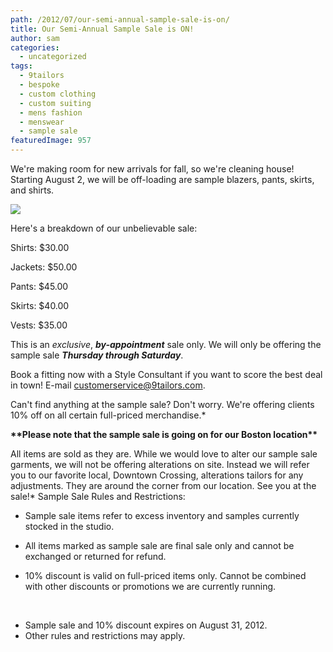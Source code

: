 ```yaml
---
path: /2012/07/our-semi-annual-sample-sale-is-on/
title: Our Semi-Annual Sample Sale is ON!
author: sam
categories: 
  - uncategorized
tags: 
  - 9tailors
  - bespoke
  - custom clothing
  - custom suiting
  - mens fashion
  - menswear
  - sample sale
featuredImage: 957
---
```

We're making room for new arrivals for fall, so we're cleaning house! Starting August 2, we will be off-loading are sample blazers, pants, skirts, and shirts. 

[![](http://4.bp.blogspot.com/-8AJ8gc3610c/UA23HMwVs2I/AAAAAAAAMlw/bH9TPemHxo0/s640/sample_sale_2012071.jpg)](http://4.bp.blogspot.com/-8AJ8gc3610c/UA23HMwVs2I/AAAAAAAAMlw/bH9TPemHxo0/s1600/sample_sale_2012071.jpg)

Here's a breakdown of our unbelievable sale: 

Shirts: $30.00

Jackets: $50.00

Pants: $45.00

Skirts: $40.00

Vests: $35.00

This is an _exclusive_, _**by-appointment**_ sale only. We will only be offering the sample sale **_Thursday through Saturday_**.

Book a fitting now with a Style Consultant if you want to score the best deal in town! E-mail [customerservice@9tailors.com](mailto:customerservice@9tailors.com). 

Can't find anything at the sample sale? Don't worry. We're offering clients 10% off on all certain full-priced merchandise.\*

**\*\*Please note that the sample sale is going on for our Boston location\*\***

All items are sold as they are. While we would love to alter our sample sale garments, we will not be offering alterations on site. Instead we will refer you to our favorite local, Downtown Crossing, alterations tailors for any adjustments. They are around the corner from our location. See you at the sale!\* Sample Sale Rules and Restrictions: 

*   Sample sale items refer to excess inventory and samples currently stocked in the studio.
*   All items marked as sample sale are final sale only and cannot be exchanged or returned for refund.  

*   10% discount is valid on full-priced items only. Cannot be combined with other discounts or promotions we are currently running.

 

*   Sample sale and 10% discount expires on August 31, 2012.
*   Other rules and restrictions may apply.